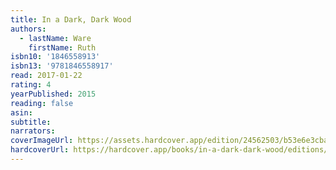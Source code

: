 ```yaml
---
title: In a Dark, Dark Wood
authors:
  - lastName: Ware
    firstName: Ruth
isbn10: '1846558913'
isbn13: '9781846558917'
read: 2017-01-22
rating: 4
yearPublished: 2015
reading: false
asin:
subtitle:
narrators:
coverImageUrl: https://assets.hardcover.app/edition/24562503/b53e6e3cba166c972e779555040d8ca609410a2c.jpeg
hardcoverUrl: https://hardcover.app/books/in-a-dark-dark-wood/editions/24562503
---
```

